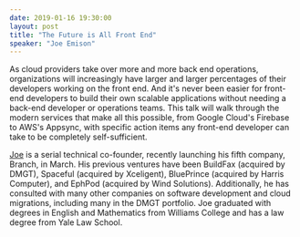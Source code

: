 ```yaml
---
date: 2019-01-16 19:30:00
layout: post
title: "The Future is All Front End"
speaker: "Joe Emison"
---
```


As cloud providers take over more and more back end operations, organizations will increasingly have larger and larger percentages of their developers working on the front end. And it's never been easier for front-end developers to build their own scalable applications without needing a back-end developer or operations teams. This talk will walk through the modern services that make all this possible, from Google Cloud's Firebase to AWS's Appsync, with specific action items any front-end developer can take to be completely self-sufficient.

[Joe](https://twitter.com/JoeEmison) is a serial technical co-founder, recently launching his fifth company, Branch, in March. His previous ventures have been BuildFax (acquired by DMGT), Spaceful (acquired by Xceligent), BluePrince (acquired by Harris Computer), and EphPod (acquired by Wind Solutions). Additionally, he has consulted with many other companies on software development and cloud migrations, including many in the DMGT portfolio. Joe graduated with degrees in English and Mathematics from Williams College and has a law degree from Yale Law School.
